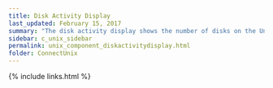 ```yaml
---
title: Disk Activity Display
last_updated: February 15, 2017
summary: "The disk activity display shows the number of disks on the Unix/Linux server."
sidebar: c_unix_sidebar
permalink: unix_component_diskactivitydisplay.html
folder: ConnectUnix
---
```



{% include links.html %}
